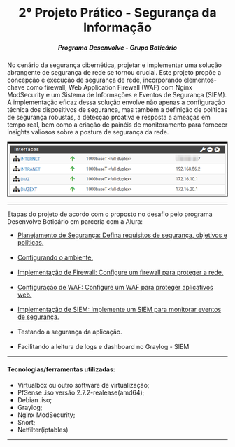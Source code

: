 <h1 align="center">2° Projeto Prático - Segurança da Informação</h1>
<h5 align="center">Programa Desenvolve - Grupo Boticário</h5>

<div>
  <p> No cenário da segurança cibernética, projetar e implementar uma solução abrangente de segurança de rede se tornou crucial. 
Este projeto propõe a concepção e execução de segurança de rede, incorporando elementos-chave como firewall, Web Application Firewall (WAF)  com Nginx ModSecurity e um Sistema de Informações e Eventos de Segurança (SIEM). A implementação eficaz dessa solução envolve não apenas a configuração técnica dos dispositivos de segurança, mas também a definição de políticas de segurança robustas, a detecção proativa e resposta a ameaças em tempo real, bem como a criação de painéis de monitoramento para fornecer insights valiosos sobre a postura de segurança da rede.</p>
</div>

<div align="center">
  
![interfaces_configuradas](https://github.com/biancagomesalves/projeto_2_rede_firewall_WAF_SIEM/blob/7dcaeb101b06428af1c3831245cbf3c6458aa5eb/imagens/configurando_ambiente_img/todas_interfaces_pfSense.png)

</div>


---
<span>Etapas do projeto de acordo com o proposto no desafio pelo programa Desenvolve Boticário em parceria com a Alura:</span>
<ul>
  <li> <a href="Planejamento de Segurança/Planejamento de Segurança.md">Planejamento de Segurança: Defina requisitos de segurança, objetivos e políticas.</a>
  </li>
  <br>
  <li> <a href="configs_iniciais_Virtualbox/configurando_ambiente_virtualbox.md">Configurando o ambiente.</a></li>
   <br>
  <li> <a href="implementação_Firewall_pfSense/implementando-firewall-pfSense.md">Implementação de Firewall: Configure um firewall para proteger a rede.</a></li>
   <br>
  <li> <a href="https://github.com/biancagomesalves/projeto_2_rede_firewall_WAF_SIEM/blob/0e72c4a82bbbf98ad34303ba1fba1a0ce6fa5dad/implementa%C3%A7%C3%A3o_Firewall_pfSense/configurando_interfaces/interface_dmzext.md">Configuração de WAF: Configure um WAF para proteger aplicativos web.</a></li>
   <br>
  <li><a href="https://github.com/biancagomesalves/projeto_2_rede_firewall_WAF_SIEM/blob/94bec9e70d309f037b7ee0cf8b42951fefe9e859/Implementando_SIEM/implemantando_SIEM.md"> Implementação de SIEM: Implemente um SIEM para monitorar eventos de segurança.</a></li>
   <br>
  <li> Testando a segurança da aplicação.</li>
     <br>
  <li> Facilitando a leitura de logs e dashboard no Graylog - SIEM</li>
  
</ul>

---

<h4>Tecnologias/ferramentas utilizadas:</h4>

- Virtualbox ou outro software de virtualização;
- PfSense .iso versão 2.7.2-realease(amd64);
- Debian .iso;
- Graylog;
- Nginx ModSecurity;
- Snort;
- Netfilter(iptables)
  
---




